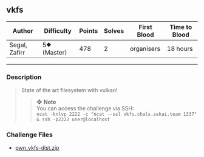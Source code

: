 ## vkfs

| Author        | Difficulty  | Points | Solves | First Blood | Time to Blood |
| ------------- | ----------- | ------ | ------ | ----------- | ------------- |
| Segal, Zafirr | 5⯁ (Master) | 478    | 2      | organisers  | 18 hours      |

---

### Description

<blockquote>

State of the art filesystem with vulkan!

> ❖ **Note**  
> You can access the challenge via SSH:  
> `ncat -knlvp 2222 -c "ncat --ssl vkfs.chals.sekai.team 1337" & ssh -p2222 user@localhost`

</blockquote>

### Challenge Files

- [pwn_vkfs-dist.zip](dist)
